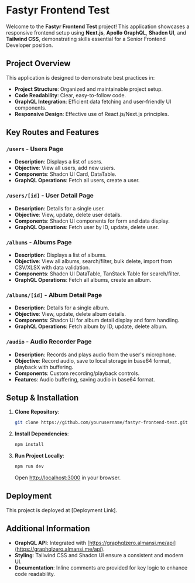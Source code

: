 # Fastyr Frontend Test

Welcome to the **Fastyr Frontend Test** project! This application showcases a responsive frontend setup using **Next.js**, **Apollo GraphQL**, **Shadcn UI**, and **Tailwind CSS**, demonstrating skills essential for a Senior Frontend Developer position.

## Project Overview

This application is designed to demonstrate best practices in:

- **Project Structure**: Organized and maintainable project setup.
- **Code Readability**: Clear, easy-to-follow code.
- **GraphQL Integration**: Efficient data fetching and user-friendly UI components.
- **Responsive Design**: Effective use of React.js/Next.js principles.

## Key Routes and Features

### `/users` - **Users Page**

- **Description**: Displays a list of users.
- **Objective**: View all users, add new users.
- **Components**: Shadcn UI Card, DataTable.
- **GraphQL Operations**: Fetch all users, create a user.

### `/users/[id]` - **User Detail Page**

- **Description**: Details for a single user.
- **Objective**: View, update, delete user details.
- **Components**: Shadcn UI components for form and data display.
- **GraphQL Operations**: Fetch user by ID, update, delete user.

### `/albums` - **Albums Page**

- **Description**: Displays a list of albums.
- **Objective**: View all albums, search/filter, bulk delete, import from CSV/XLSX with data validation.
- **Components**: Shadcn UI DataTable, TanStack Table for search/filter.
- **GraphQL Operations**: Fetch all albums, create an album.

### `/albums/[id]` - **Album Detail Page**

- **Description**: Details for a single album.
- **Objective**: View, update, delete album details.
- **Components**: Shadcn UI for album detail display and form handling.
- **GraphQL Operations**: Fetch album by ID, update, delete album.

### `/audio` - **Audio Recorder Page**

- **Description**: Records and plays audio from the user's microphone.
- **Objective**: Record audio, save to local storage in base64 format, playback with buffering.
- **Components**: Custom recording/playback controls.
- **Features**: Audio buffering, saving audio in base64 format.

## Setup & Installation

1. **Clone Repository**:

   ```bash
   git clone https://github.com/yourusername/fastyr-frontend-test.git
   ```

2. **Install Dependencies**:

   ```bash
   npm install
   ```

3. **Run Project Locally**:
   ```bash
   npm run dev
   ```
   Open [http://localhost:3000](http://localhost:3000) in your browser.

## Deployment

This project is deployed at [Deployment Link].

## Additional Information

- **GraphQL API**: Integrated with [https://graphqlzero.almansi.me/api](https://graphqlzero.almansi.me/api).
- **Styling**: Tailwind CSS and Shadcn UI ensure a consistent and modern UI.
- **Documentation**: Inline comments are provided for key logic to enhance code readability.
